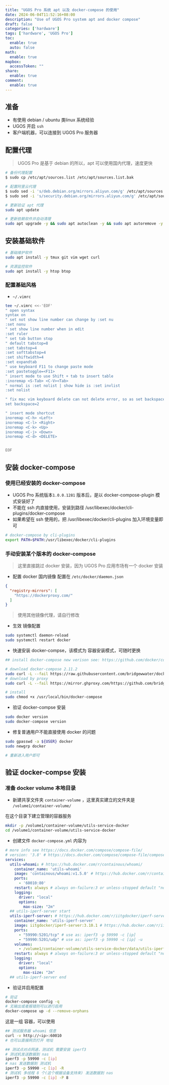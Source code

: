 ```yaml
---
title: "UGOS Pro 系统 apt 以及 docker-compose 的使用"
date: 2024-06-04T11:52:16+08:00
description: "Use of UGOS Pro system apt and docker compose"
draft: false
categories: ['hardware']
tags: ['hardware', 'UGOS Pro']
toc:
  enable: true
  auto: false
math:
  enable: true
mapbox:
  accessToken: ""
share:
  enable: true
comment:
  enable: true
---
```


## 准备

- 有使用 debian / ubuntu 类linux 系统经验
- UGOS 开启 `ssh`
- 客户端机器，可以连接到 UGOS Pro 服务器

## 配置代理

> UGOS Pro 是基于 debian 的所以，apt 可以使用国内代理，速度更快

```bash
# 备份代理配置
$ sudo cp /etc/apt/sources.list /etc/apt/sources.list.bak

# 配置阿里云代理
$ sudo sed -i 's/deb.debian.org/mirrors.aliyun.com/g' /etc/apt/sources.list
$ sudo sed -i 's/security.debian.org/mirrors.aliyun.com/g' /etc/apt/sources.list

# 更新验证 apt 代理
sudo apt update

# 更新依赖软件并自动清理
sudo apt upgrade -y && sudo apt autoclean -y && sudo apt autoremove -y
```

## 安装基础软件

```bash
# 基础维护软件
sudo apt install -y tmux git vim wget curl

# 资源监控软件
sudo apt install -y htop btop
```

### 配置基础风格

- `~/.vimrc`

```bash
tee ~/.vimrc <<-'EOF'
" open syntax
syntax on
" set not show line number can change by :set nu
:set nonu
" set show line number when in edit
:set ruler
" set tab button stop
" default tabstop=8
:set tabstop=4
:set softtabstop=4
:set shiftwidth=4
:set expandtab
" use keyboard F11 to change paste mode
:set pastetoggle=<F11>
" insert mode to use Shift + tab to insert table
:inoremap <S-Tab> <C-V><Tab>
" normal is :set nolist | show hide is :set invlist
:set nolist

" fix mac vim keyboard delete can not delete error, so as set backspace=indent,eol,start
set backspace=2

" insert mode shortcut
inoremap <C-h> <Left>
inoremap <C-l> <Right>
inoremap <C-k> <Up>
inoremap <C-j> <Down>
inoremap <C-d> <DELETE>


EOF
```

## 安装 docker-compose

### 使用已经安装的 docker-compose

- UGOS Pro 系统版本`1.0.0.1281` 版本后，是以 docker-compose-plugin 模式安装好了
- 不能在 ssh 内直接使用，安装到路径 /usr/libexec/docker/cli-plugins/docker-compose
- 如果希望在 ssh 使用的，把 /usr/libexec/docker/cli-plugins  加入环境变量即可

```bash
# docker-compose by cli-plugins
export PATH=$PATH:/usr/libexec/docker/cli-plugins
```

### 手动安装某个版本的 docker-compose

> 这里直接跳过 docker 安装，因为 UGOS Pro 应用市场有一个 docker 安装

- 配置 docker 国内镜像 配置在 `/etc/docker/daemon.json`

```json
{
  "registry-mirrors": [
    "https://dockerproxy.com/"
  ]
}
```

> 使用其他镜像代理，请自行修改

- 生效 镜像配置

```bash
sudo systemctl daemon-reload
sudo systemctl restart docker
```

- 快速安装 docker-compse，该模式为 容器安装模式，可随时更换

```bash
## install docker-compose new verison see: https://github.com/docker/compose/releases/ and https://hub.docker.com/r/linuxserver/docker-compose/tags

# download docker-compose 2.11.2
sudo curl -L --fail https://raw.githubusercontent.com/bridgewwater/docker-exec-tools/main/docker-compose/2.11.2-v2/run.sh -o /usr/local/bin/docker-compose
# download by proxy
sudo curl -L --fail https://mirror.ghproxy.com/https://github.com/bridgewwater/docker-exec-tools/releases/download/v2.17.3/run.sh -o /usr/local/bin/docker-compose

# install
sudo chmod +x /usr/local/bin/docker-compose
```

- 验证 docker-compse 安装

```bash
sudo docker version
sudo docker-compose version
```

- 修复普通用户不能直接使用 docker 的问题

```bash
sudo gpasswd -a ${USER} docker
sudo newgrp docker

# 重新进入用户即可
```

## 验证 docker-compse 安装

### 准备 docker volume 本地目录

- 新建共享文件夹 `container-volume` ，这里真实建立的文件夹是 `/volume1/container-volume/`

在这个目录下建立管理的容器服务

```bash
mkdir -p /volume1/container-volume/utils-service-docker
cd /volume1/container-volume/utils-service-docker
```

- 创建文件 `docker-compose.yml` 内容为

```yml
# more info see https://docs.docker.com/compose/compose-file/
# version: '3.8' # https://docs.docker.com/compose/compose-file/compose-versioning/
services:
  utils-whoami: # https://hub.docker.com/r/containous/whoami/
    container_name: 'utils-whoami'
    image: 'containous/whoami:v1.5.0' # https://hub.docker.com/r/containous/whoami/tags?page=1&ordering=last_updated
    ports:
      - '60010:80'
    restart: always # always on-failure:3 or unless-stopped default "no"
    logging:
      driver: "local"
      options:
        max-size: "2m"
  ## utils-iperf-server start
  utils-iperf-server: # https://hub.docker.com/r/iitgdocker/iperf-server
    container_name: 'utils-iperf-server'
    image: iitgdocker/iperf-server:3.10.1 # https://hub.docker.com/r/iitgdocker/iperf-server/tags
    ports:
      - "59990:5201/tcp" # use as: iperf3 -p 59990 -c [ip]
      - "59990:5201/udp" # use as: iperf3 -p 59990 -c [ip] -u
    volumes:
      - /volume1/container-volume/utils-service-docker/data/utils-iperf-server/data:/data
    restart: always # always on-failure:3 or unless-stopped default "no"
    logging:
      driver: "local"
      options:
        max-size: "2m"
  ## utils-iperf-server end
```

- 验证并启用配置

```bash
# 验证
docker-compose config -q
# 无输出或者报错则可以进行启用
docker-compose up -d --remove-orphans
```

这是一组 容器，可以使用

```bash
## 测试服务器 whoami 信息
curl -v http://<ip>:60010
# 也可以直接网页打开 地址

## 测试点对点网速，测试机 需要安装 iperf3
# 测试机发送数据到 nas
iperf3 -p 59990 -c [ip]
# nas 发送数据到 测试机
iperf3 -p 59990 -c [ip] -R
# 测试机 多线程 8 个(这个根据设备支持来) 发送数据到 nas
iperf3 -p 59990 -c [ip] -P 8
```